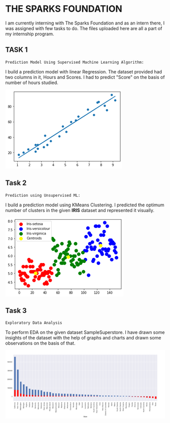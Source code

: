 # **THE SPARKS FOUNDATION**
I am currently interning with The Sparks Foundation and as an intern there, I was assigned with few tasks to do. 
The files uploaded here are all a part of my internship program. 

## **TASK 1**
    Prediction Model Using Supervised Machine Learning Algorithm: 
I build a prediction model with linear Regression. The dataset provided had two columns in it, Hours and Scores. I had to predict "Score" on the basis of number of hours studied. 

![Task 1](https://raw.githubusercontent.com/abhilashaojha/The-Sparks-Foundation/main/imgs/task1.png)

## **Task 2**
    Prediction using Unsupervised ML:
I build a prediction model using KMeans Clustering. I predicted the optimum number of clusters in the given **IRIS** dataset and represented it visually.

![Task 2](https://raw.githubusercontent.com/abhilashaojha/The-Sparks-Foundation/main/imgs/task2.png "KMeans Clustering")

## **Task 3**
    Exploratory Data Analysis
To perform EDA on the given dataset SampleSuperstore. I have drawn some insights of the dataset with the help of graphs and charts and drawn some observations on the basis of that. 

![Task 3](https://raw.githubusercontent.com/abhilashaojha/The-Sparks-Foundation/main/imgs/task3.png "State Vs Profit")